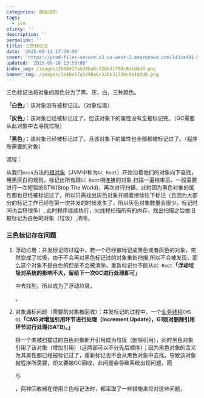 ```yaml
---
categories: 面经进阶
tags:
  - jvm
sticky: ''
description: ''
permalink: ''
title: 三色标记法
date: '2025-09-14 17:39:00'
cover: 'https://prod-files-secure.s3.us-west-2.amazonaws.com/143cad91-961b-48b0-82dc-78fbb6eb5abe/ccace762-6da6-4fe1-b3ea-81d5b0a46227/118000020_p0.png?X-Amz-Algorithm=AWS4-HMAC-SHA256&X-Amz-Content-Sha256=UNSIGNED-PAYLOAD&X-Amz-Credential=ASIAZI2LB4667K75WGMX%2F20250920%2Fus-west-2%2Fs3%2Faws4_request&X-Amz-Date=20250920T070054Z&X-Amz-Expires=3600&X-Amz-Security-Token=IQoJb3JpZ2luX2VjEG4aCXVzLXdlc3QtMiJGMEQCIG6UZ7H%2FT9QekSQjY6rg%2FFQ%2FlBAnZaOgbLykqltit2jGAiBB2kZFDPdIlIOGZCkC309KB0RuuIcsclZGPVVojSqt4iqIBAjn%2F%2F%2F%2F%2F%2F%2F%2F%2F%2F8BEAAaDDYzNzQyMzE4MzgwNSIM%2FfXJ6uorrSpyKhysKtwDF4IX16dhcK9RK9ce56QyXSlzPj58mzIPQFIEk8RW5gjIbvqIZOsajLTar%2BdMfc9Trno2Z6%2F1NzOEa8v88dG1JfQJzwR%2BxyXm2paoBOGvU1YxvZSV8G6eYiLoMa5%2FC%2B2uzt%2BLVrTScljvpT%2BJunNJhBieaSDOFTIouk63On4mTiwHA81JB%2F6%2F15d8qvvL5l6YCkwbFTWFSkiW2U5SC8b07TAlNv70US3TFbR3z%2BYbSnywyZIv4bX8h%2FNeD3YjLuUEoWZkhQNR%2FFY1s%2BPVzbjiZE7tqvIaNCm0NzrFjK86cauzdRnzR%2B%2BegX9EQFblNd6c8Rve%2BKjBnrMTZfpoKYrkomhwLl8dArckvEg%2FsGlQn3iLw8Cwyno0eykH1ADKDh0fRy5Gqv7HYxvklNyLFxFMoRZYoJrVsHGzWic8hu8E%2BrPS%2FpqtYIocRZOkoIEvkdJNFlUHedwsm%2FKJnKTFioufvgrQwS9aIaw%2FH3gFs2JdBIsetTdh0tIJq2ORydSTSb1VMqpx0PARlKIpea77ab%2FCEj2oJTIX98gHb%2FbaexfOJ5ykgc0wimJgSL0lm4pYkTXuP36YypiHBOjbw9H%2FJ8F%2FS7I5qJSw3eVj6uSmkc2QZ5a8th82FBB%2Bj2mhM1owtIa5xgY6pgGKoFpYdBonDOvUcUeWGih2LWF4N7lzkAqHyquaZJYI9CpuNDtyoC%2Fh8DoUGSq2V00dzv2Wfe14TyeZNKmG1NViLS8MhnzOCxY6DNaxHg%2F4wMZVjX%2FJlbusQgp83s%2FwccDBA1j907Va7MDQ%2Bowa69Bq%2BeXzw1x81GTXmGYZsCC176Bk7s5vT1eBp0%2BXN%2BCrMff%2B8nWeukK5cNEm6jTtJoxMGIMC0Svi&X-Amz-Signature=2a8fe4312dfd72d0f2998c9eb53e2996bb05acf1344a5e53b1ffda60647e33b7&X-Amz-SignedHeaders=host&x-amz-checksum-mode=ENABLED&x-id=GetObject'
updated: '2025-09-16 13:59:00'
index_img: /images/2b48e17a5d9ba8c32bb31700c9a1ddd0.png
banner_img: /images/2b48e17a5d9ba8c32bb31700c9a1ddd0.png
---
```


三色标记法将对象的颜色分为了黑、灰、白，三种颜色。


**「白色」**：该对象没有被标记过。（对象垃圾）


**「灰色」**：该对象已经被标记过了，但该对象下的属性没有全被标记完。（GC需要从此对象中去寻找垃圾）


**「黑色」**：该对象已经被标记过了，且该对象下的属性也全部都被标记过了。（程序所需要的对象）


流程：


从我们`main`方法的[根对象](https://zhida.zhihu.com/search?content_id=183997193&content_type=Article&match_order=1&q=%E6%A0%B9%E5%AF%B9%E8%B1%A1&zhida_source=entity)（JVM中称为`GC Root`）开始沿着他们的对象向下查找，用黑灰白的规则，标记出所有跟`GC Root`相连接的对象,扫描一遍结束后，一般需要进行一次短暂的STW(Stop The World)，再次进行扫描，此时因为黑色对象的属性都也已经被标记过了，所以只需找出灰色对象并顺着继续往下标记（且因为大部分的标记工作已经在第一次并发的时候发生了，所以灰色对象数量会很少，标记时间也会短很多）, 此时程序继续执行，`GC`线程扫描所有的内存，找出扫描之后依旧被标记为白色的对象（垃圾）,清除。


### **三色标记存在问题**

1. 浮动垃圾：并发标记的过程中，若一个已经被标记成黑色或者灰色的对象，突然变成了垃圾，由于不会再对黑色标记过的对象重新扫描,所以不会被发现，那么这个对象不是白色的但是不会被清除，重新标记也不能从`GC Root`**「浮动垃圾对系统的影响不大，留给下一次GC进行处理即可」**

    中去找到，所以成为了浮动垃圾，


    。

2. 对象漏标问题（需要的对象被回收）：并发标记的过程中，一个[业务线程](https://zhida.zhihu.com/search?content_id=183997193&content_type=Article&match_order=1&q=%E4%B8%9A%E5%8A%A1%E7%BA%BF%E7%A8%8B&zhida_source=entity)`CMS G1`**「CMS对增加引用环节进行处理（Increment Update），G1则对删除引用环节进行处理(SATB)。」**

    将一个未被扫描过的白色对象断开引用成为垃圾（删除引用），同时黑色对象引用了该对象（增加引用）（这两部可以不分先后顺序）；因为黑色对象的含义为其属性都已经被标记过了，重新标记也不会从黑色对象中去找，导致该对象被程序所需要，却又要被GC回收，此问题会导致系统出现问题，而


    与


    ，两种回收器在使用三色标记法时，都采取了一些措施来应对这些问题，

